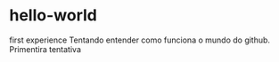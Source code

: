 # hello-world
first experience
Tentando entender como funciona o mundo do github.
Primentira tentativa
